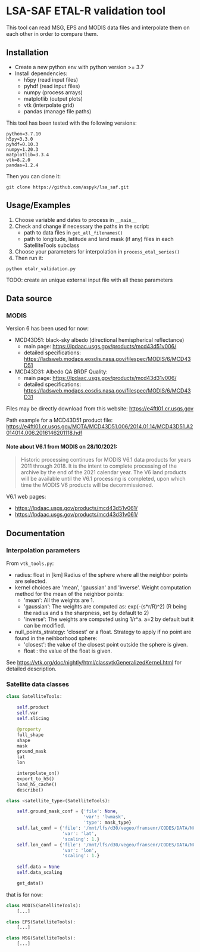 
# LSA-SAF ETAL-R validation tool

This tool can read MSG, EPS and MODIS data files and interpolate them on each other in order to compare them.

## Installation

- Create a new python env with python version >= 3.7
- Install dependencies:
    - h5py (read input files)
    - pyhdf (read input files)
    - numpy (process arrays)
    - matplotlib (output plots)
    - vtk (interpolate grid)
    - pandas (manage file paths)

This tool has been tested with the following versions:
```
python=3.7.10
h5py=3.3.0
pyhdf=0.10.3
numpy=1.20.3
matplotlib=3.3.4
vtk=8.2.0
pandas=1.2.4
```

Then you can clone it:
```
git clone https://github.com/aspyk/lsa_saf.git
```
    
## Usage/Examples

1. Choose variable and dates to process in `__main__`
1. Check and change if necessary the paths in the script:
    - path to data files in `get_all_filenames()`
    - path to longitude, latitude and land mask (if any) files in each SatelliteTools subclass
1. Choose your parameters for interpolation in `process_etal_series()`
1. Then run it:
```
python etalr_validation.py
```

TODO: create an unique external input file with all these parameters
  
## Data source

### MODIS
Version 6 has been used for now:
- MCD43D51: black-sky albedo (directional hemispherical reflectance)
    - main page: https://lpdaac.usgs.gov/products/mcd43d51v006/
    - detailed specifications: https://ladsweb.modaps.eosdis.nasa.gov/filespec/MODIS/6/MCD43D51 
- MCD43D31: Albedo QA BRDF Quality:
    - main page: https://lpdaac.usgs.gov/products/mcd43d31v006/
    - detailed specifications: https://ladsweb.modaps.eosdis.nasa.gov/filespec/MODIS/6/MCD43D31

Files may be directly download from this website:
https://e4ftl01.cr.usgs.gov

Path example for a MCD43D51 product file:
https://e4ftl01.cr.usgs.gov/MOTA/MCD43D51.006/2014.01.14/MCD43D51.A2014014.006.2016146201118.hdf

#### Note about V6.1 from MODIS on 28/10/2021:

> Historic processing continues for MODIS V6.1 data products for years 2011 through 2018. It is the intent to complete processing of the archive by the end of the 2021 calendar year. The V6 land products will be available until the V6.1 processing is completed, upon which time the MODIS V6 products will be decommissioned.

V6.1 web pages:
- https://lpdaac.usgs.gov/products/mcd43d51v061/
- https://lpdaac.usgs.gov/products/mcd43d31v061/

## Documentation

### Interpolation parameters
From `vtk_tools.py`:
- radius: float in [km]
    Radius of the sphere where all the neighbor points are selected.
- kernel choices are 'mean', 'gaussian' and 'inverse'.
    Weight computation method for the mean of the neighbor points:
    - 'mean': All the weights are 1.
    - 'gaussian': The weights are computed as: exp(-(s*r/R)^2) (R being the radius and s the sharpness, set by default to 2)
    - 'inverse': The weights are computed using 1/r^a. a=2 by default but it can be modified.
- null_points_strategy: 'closest' or a float.
    Strategy to apply if no point are found in the neihborhood sphere:
    - 'closest': the value of the closest point outside the sphere is given.
    - float : the value of the float is given.

See https://vtk.org/doc/nightly/html/classvtkGeneralizedKernel.html for detailed description.

### Satellite data classes

```python
class SatelliteTools:

    self.product
    self.var
    self.slicing

    @property
    full_shape
    shape
    mask
    ground_mask
    lat
    lon

    interpolate_on()
    export_to_h5()
    load_h5_cache()
    describe()
```

```python
class <satellite_type>(SatelliteTools):

    self.ground_mask_conf = {'file': None,
                             'var': 'lwmask',
                             'type': mask_type}
    self.lat_conf = {'file': '/mnt/lfs/d30/vegeo/fransenr/CODES/DATA/NO_SAVE/MODIS/lat_modis.h5',
                     'var': 'lat',
                     'scaling': 1.}
    self.lon_conf = {'file': '/mnt/lfs/d30/vegeo/fransenr/CODES/DATA/NO_SAVE/MODIS/lon_modis.h5',
                     'var': 'lon',
                     'scaling': 1.}
        
    self.data = None
    self.data_scaling

    get_data()
```
that is for now:

```python
class MODIS(SatelliteTools):
    [...]

class EPS(SatelliteTools):
    [...]

class MSG(SatelliteTools):
    [...]
```
